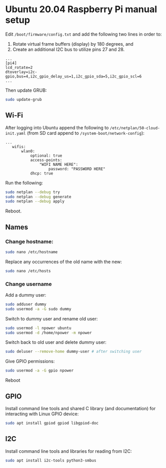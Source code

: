 # Ubuntu 20.04 Raspberry Pi manual setup
Edit `/boot/firmware/config.txt` and add the following two lines in 
order to:
 1. Rotate virtual frame buffers (display) by 180 degrees, and
 2. Create an additional I2C bus to utilize pins 27 and 28.
```
...
[pi4]
lcd_rotate=2
dtoverlay=i2c-gpio,bus=4,i2c_gpio_delay_us=1,i2c_gpio_sda=5,i2c_gpio_scl=6
...
```
Then update GRUB:
``` bash
sudo update-grub
```


## Wi-Fi
After logging into Ubuntu append the following to 
`/etc/netplan/50-cloud-init.yaml` (from SD card append to 
`/system-boot/network-config`):
```
...
   wifis:
       wlan0:
           optional: true
           access-points:
               "WIFI NAME HERE":
                   password: "PASSWORD HERE"
           dhcp: true
```

Run the following:
``` bash
sudo netplan --debug try
sudo netplan --debug generate
sudo netplan --debug apply
```
Reboot.

## Names
### Change hostname:
``` bash
sudo nano /etc/hostname
```

Replace any occurrences of the old name with the new:
``` bash
sudo nano /etc/hosts
```

### Change username
Add a dummy user:
``` bash
sudo adduser dummy
sudo usermod -a -G sudo dummy
```

Switch to dummy user and rename old user:
``` bash
sudo usermod -l npower ubuntu
sudo usermod -d /home/npower -m npower
```

Switch back to old user and delete dummy user:
``` bash
sudo deluser --remove-home dummy-user # after switching user
```

Give GPIO permissions:
``` bash
sudo usermod -a -G gpio npower
```
Reboot

## GPIO
Install command line tools and shared C library (and documentation) for 
interacting with Linux GPIO device:
``` bash
sudo apt install gpiod gpiod libgpiod-doc
```

## I2C
Install command line tools and libraries for reading from I2C:
``` bash
sudo apt install i2c-tools python3-smbus
```

<!--
## ROS
Install `ros-noetic-base` according to instructions from:
http://wiki.ros.org/noetic/Installation/Ubuntu
and append to `~/.bashrc`:
``` bash
...
source /opt/ros/noetic/setup.bash"
```

Setup Python:
``` bash
sudo ln -sv /usr/bin/python3 /usr/bin/python
sudo apt install python3-pip
pip3 install catkin_pkg
```

Append the following to `~/.bashrc`:
``` bash
...
# source ~/.bash_extra
if [[ -f ~/.bash_extra ]]; then
    source ~/.bash_extra
fi
```

then add the following in `~/.bash_extra`:
``` bash
# shortcuts
macbook="george@192.168.1.1"

# append to history
export PROMPT_COMMAND="history -a"

# ros environment
if [[ -f /opt/ros/noetic/setup.bash ]]; then
    source /opt/ros/noetic/setup.bash
fi

# catkin workspace
if [[ -f ~/catkin_ws/devel/setup.bash ]]; then
    source ~/catkin_ws/devel/setup.bash
fi
```
-->
